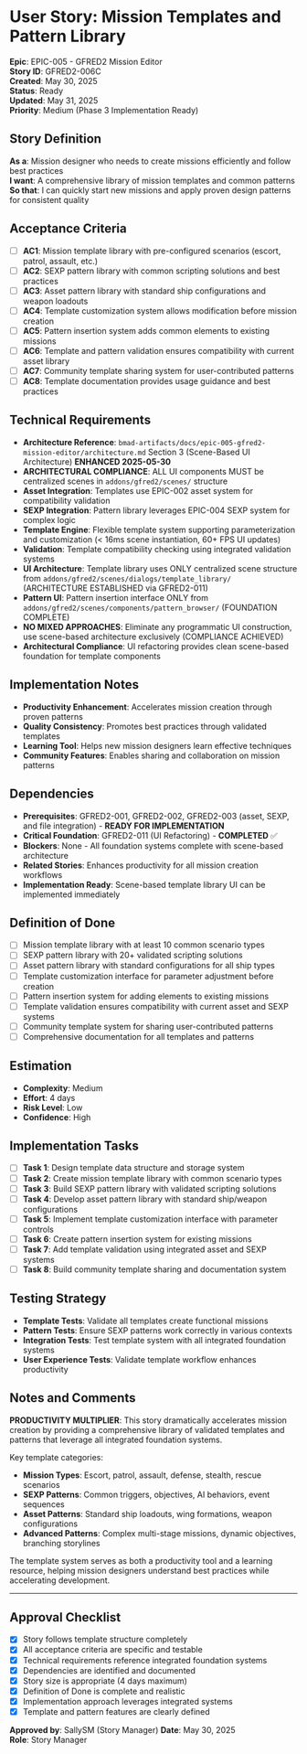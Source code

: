 # User Story: Mission Templates and Pattern Library

**Epic**: EPIC-005 - GFRED2 Mission Editor  
**Story ID**: GFRED2-006C  
**Created**: May 30, 2025  
**Status**: Ready  
**Updated**: May 31, 2025  
**Priority**: Medium (Phase 3 Implementation Ready)

## Story Definition
**As a**: Mission designer who needs to create missions efficiently and follow best practices  
**I want**: A comprehensive library of mission templates and common patterns  
**So that**: I can quickly start new missions and apply proven design patterns for consistent quality

## Acceptance Criteria
- [ ] **AC1**: Mission template library with pre-configured scenarios (escort, patrol, assault, etc.)
- [ ] **AC2**: SEXP pattern library with common scripting solutions and best practices
- [ ] **AC3**: Asset pattern library with standard ship configurations and weapon loadouts
- [ ] **AC4**: Template customization system allows modification before mission creation
- [ ] **AC5**: Pattern insertion system adds common elements to existing missions
- [ ] **AC6**: Template and pattern validation ensures compatibility with current asset library
- [ ] **AC7**: Community template sharing system for user-contributed patterns
- [ ] **AC8**: Template documentation provides usage guidance and best practices

## Technical Requirements
- **Architecture Reference**: `bmad-artifacts/docs/epic-005-gfred2-mission-editor/architecture.md` Section 3 (Scene-Based UI Architecture) **ENHANCED 2025-05-30**
- **ARCHITECTURAL COMPLIANCE**: ALL UI components MUST be centralized scenes in `addons/gfred2/scenes/` structure
- **Asset Integration**: Templates use EPIC-002 asset system for compatibility validation
- **SEXP Integration**: Pattern library leverages EPIC-004 SEXP system for complex logic
- **Template Engine**: Flexible template system supporting parameterization and customization (< 16ms scene instantiation, 60+ FPS UI updates)
- **Validation**: Template compatibility checking using integrated validation systems
- **UI Architecture**: Template library uses ONLY centralized scene structure from `addons/gfred2/scenes/dialogs/template_library/` (ARCHITECTURE ESTABLISHED via GFRED2-011)
- **Pattern UI**: Pattern insertion interface ONLY from `addons/gfred2/scenes/components/pattern_browser/` (FOUNDATION COMPLETE)
- **NO MIXED APPROACHES**: Eliminate any programmatic UI construction, use scene-based architecture exclusively (COMPLIANCE ACHIEVED)
- **Architectural Compliance**: UI refactoring provides clean scene-based foundation for template components

## Implementation Notes
- **Productivity Enhancement**: Accelerates mission creation through proven patterns
- **Quality Consistency**: Promotes best practices through validated templates
- **Learning Tool**: Helps new mission designers learn effective techniques
- **Community Features**: Enables sharing and collaboration on mission patterns

## Dependencies
- **Prerequisites**: GFRED2-001, GFRED2-002, GFRED2-003 (asset, SEXP, and file integration) - **READY FOR IMPLEMENTATION**  
- **Critical Foundation**: GFRED2-011 (UI Refactoring) - **COMPLETED** ✅  
- **Blockers**: None - All foundation systems complete with scene-based architecture  
- **Related Stories**: Enhances productivity for all mission creation workflows  
- **Implementation Ready**: Scene-based template library UI can be implemented immediately

## Definition of Done
- [ ] Mission template library with at least 10 common scenario types
- [ ] SEXP pattern library with 20+ validated scripting solutions
- [ ] Asset pattern library with standard configurations for all ship types
- [ ] Template customization interface for parameter adjustment before creation
- [ ] Pattern insertion system for adding elements to existing missions
- [ ] Template validation ensures compatibility with current asset and SEXP systems
- [ ] Community template system for sharing user-contributed patterns
- [ ] Comprehensive documentation for all templates and patterns

## Estimation
- **Complexity**: Medium
- **Effort**: 4 days
- **Risk Level**: Low
- **Confidence**: High

## Implementation Tasks
- [ ] **Task 1**: Design template data structure and storage system
- [ ] **Task 2**: Create mission template library with common scenario types
- [ ] **Task 3**: Build SEXP pattern library with validated scripting solutions
- [ ] **Task 4**: Develop asset pattern library with standard ship/weapon configurations
- [ ] **Task 5**: Implement template customization interface with parameter controls
- [ ] **Task 6**: Create pattern insertion system for existing missions
- [ ] **Task 7**: Add template validation using integrated asset and SEXP systems
- [ ] **Task 8**: Build community template sharing and documentation system

## Testing Strategy
- **Template Tests**: Validate all templates create functional missions
- **Pattern Tests**: Ensure SEXP patterns work correctly in various contexts
- **Integration Tests**: Test template system with all integrated foundation systems
- **User Experience Tests**: Validate template workflow enhances productivity

## Notes and Comments
**PRODUCTIVITY MULTIPLIER**: This story dramatically accelerates mission creation by providing a comprehensive library of validated templates and patterns that leverage all integrated foundation systems.

Key template categories:
- **Mission Types**: Escort, patrol, assault, defense, stealth, rescue scenarios
- **SEXP Patterns**: Common triggers, objectives, AI behaviors, event sequences
- **Asset Patterns**: Standard ship loadouts, wing formations, weapon configurations
- **Advanced Patterns**: Complex multi-stage missions, dynamic objectives, branching storylines

The template system serves as both a productivity tool and a learning resource, helping mission designers understand best practices while accelerating development.

---

## Approval Checklist
- [x] Story follows template structure completely
- [x] All acceptance criteria are specific and testable
- [x] Technical requirements reference integrated foundation systems
- [x] Dependencies are identified and documented
- [x] Story size is appropriate (4 days maximum)
- [x] Definition of Done is complete and realistic
- [x] Implementation approach leverages integrated systems
- [x] Template and pattern features are clearly defined

**Approved by**: SallySM (Story Manager) **Date**: May 30, 2025  
**Role**: Story Manager